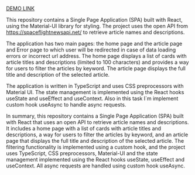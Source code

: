[DEMO LINK](https://monumental-peony-6ece1b.netlify.app/)

This repository contains a Single Page Application (SPA) built with React,
using the Material-UI library for styling. The project uses the open API 
from https://spaceflightnewsapi.net/ to retrieve article names and descriptions.

The application has two main pages: the home page and the article page and Error page to which user will be
redirected in case of data loading errors or incorrect url address. 
The home page displays a list of cards with article titles and descriptions (limited to 100 characters) 
and provides a way for users to filter the articles by keyword. The article page 
displays the full title and description of the selected article.

The application is written in TypeScript and uses CSS preprocessors with Material UI. 
The state management is implemented using the React hooks useState and useEffect and useContext.
Also in this task I`m implement custom hook useAsync to handle async requests.

In summary, this repository contains a Single Page Application (SPA) built with React that uses an 
open API to retrieve article names and descriptions. It includes a home page with a list of cards with 
article titles and descriptions, a way for users to filter the articles by keyword, and an article 
page that displays the full title and description of the selected article. The filtering functionality 
is implemented using a custom hook, and the project uses TypeScript, CSS preprocessors, Material-UI
and the state management implemented using the React hooks useState, useEffect and useContext. All async 
requests are handled using custom hook useAsync.